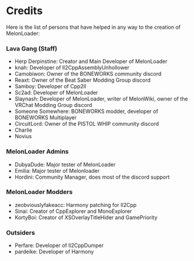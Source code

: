 # Credits

Here is the list of persons that have helped in any way to the creation of MelonLoader:

### Lava Gang (Staff)
- Herp Derpinstine: Creator and Main Developer of MelonLoader
- knah: Developer of Il2CppAssemblyUnhollower
- Camobiwon: Owner of the BONEWORKS community discord
- Reaxt: Owner of the Beat Saber Modding Group discord
- Samboy: Developer of Cpp2Il
- Sc2ad: Developer of MelonLoader
- Slaynash: Developer of MelonLoader, writer of MelonWiki, owner of the VRChat Modding Group discord
- Someone Somewhere: BONEWORKS modder, developer of BONEWORKS Multiplayer
- CircuitLord: Owner of the PISTOL WHIP community discord
- Charlie
- Novius

### MelonLoader Admins
- DubyaDude: Major tester of MelonLoader
- Emilia: Major tester of Melonloader
- Hordini: Community Manager, does most of the discord support

### MelonLoader Modders
- zeobviouslyfakeacc: Harmony patching for Il2Cpp
- Sinai: Creator of CppExplorer and MonoExplorer
- KortyBoi: Creator of XSOverlayTitleHider and GamePriority

### Outsiders
- Perfare: Developer of Il2CppDumper
- pardeike: Developer of Harmony
